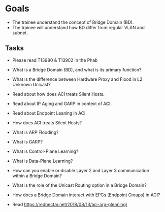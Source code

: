 # Goals

- The trainee understand the concept of Bridge Domain (BD).
- The trainee will understand how BD differ from regular VLAN and subnet.

## Tasks

- Please read T13980 & T13902 In the Phab

- What is a Bridge Domain (BD), and what is its primary function?
- What is the difference between Hardware Proxy and Flood in L2 Unknown Unicast?

- Read about how does ACI treats Silent Hosts.
- Read about IP Aging and GARP in context of ACI.
- Read about Endpoint Leaning in ACI.

- How does ACI treats Silent Hosts?
- What is ARP Flooding?
- What is GARP?
- What is Control-Plane Learning?
- What is Data-Plane Learning?

- How can you enable or disable Layer 2 and Layer 3 communication within a Bridge Domain?
- What is the role of the Unicast Routing option in a Bridge Domain?
- How does a Bridge Domain interact with EPGs (Endpoint Groups) in ACI?

- Read <https://rednectar.net/2018/08/13/aci-arp-gleaning/>
